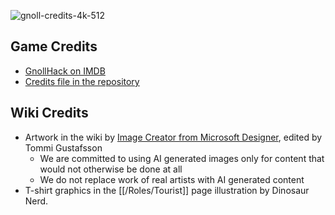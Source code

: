 ![gnoll-credits-4k-512](https://github.com/hyvanmielenpelit/GnollHack/assets/16661034/2d7c6b7e-9411-483a-a011-84aa3da09430)

## Game Credits

* [GnollHack on IMDB](https://www.imdb.com/title/tt20859530/)
* [Credits file in the repository](https://github.com/hyvanmielenpelit/GnollHack/blob/master/dat/credits)

## Wiki Credits

* Artwork in the wiki by [Image Creator from Microsoft Designer](https://www.bing.com/images/create), edited by Tommi Gustafsson
    * We are committed to using AI generated images only for content that would not otherwise be done at all
    * We do not replace work of real artists with AI generated content
* T-shirt graphics in the [[/Roles/Tourist]] page illustration by Dinosaur Nerd.  